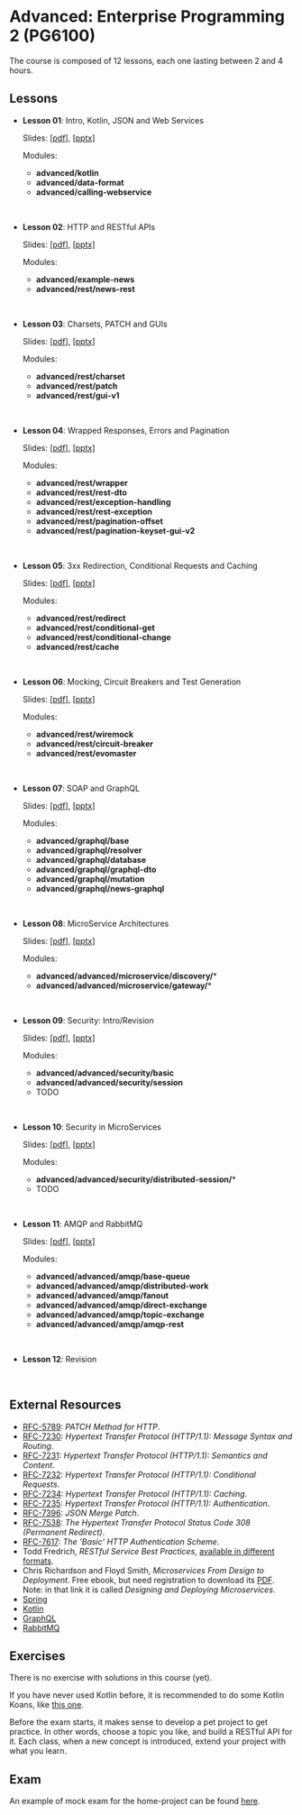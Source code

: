 # Advanced: Enterprise Programming 2 (PG6100)

The course is composed of 12 lessons, each one lasting between 2 and 4 hours.

## Lessons

* **Lesson 01**: Intro, Kotlin, JSON and Web Services
  
  Slides: [[pdf]](slides/lesson_01.pdf), 
          [[pptx]](slides/lesson_01.pptx)
          
  Modules:     
  
  * **advanced/kotlin**
  * **advanced/data-format**
  * **advanced/calling-webservice**            

<br />

* **Lesson 02**: HTTP and RESTful APIs
  
  Slides: [[pdf]](slides/lesson_02.pdf), 
          [[pptx]](slides/lesson_02.pptx)
          
  Modules:     
  
  * **advanced/example-news**
  * **advanced/rest/news-rest**

<br />

* **Lesson 03**: Charsets, PATCH and GUIs
  
  Slides: [[pdf]](slides/lesson_03.pdf), 
          [[pptx]](slides/lesson_03.pptx)
          
  Modules:     
  
  * **advanced/rest/charset**
  * **advanced/rest/patch**
  * **advanced/rest/gui-v1**

<br />


* **Lesson 04**: Wrapped Responses, Errors and Pagination
  
  Slides: [[pdf]](slides/lesson_04.pdf), 
          [[pptx]](slides/lesson_04.pptx)
          
  Modules:     
  
  * **advanced/rest/wrapper**
  * **advanced/rest/rest-dto**
  * **advanced/rest/exception-handling**
  * **advanced/rest/rest-exception**
  * **advanced/rest/pagination-offset**
  * **advanced/rest/pagination-keyset-gui-v2**
  
<br />


* **Lesson 05**: 3xx Redirection, Conditional Requests and Caching
  
  Slides: [[pdf]](slides/lesson_05.pdf), 
          [[pptx]](slides/lesson_05.pptx)
          
  Modules:     
  
  * **advanced/rest/redirect**
  * **advanced/rest/conditional-get**
  * **advanced/rest/conditional-change**
  * **advanced/rest/cache**

<br />

* **Lesson 06**: Mocking, Circuit Breakers and Test Generation
  
  Slides: [[pdf]](slides/lesson_06.pdf), 
          [[pptx]](slides/lesson_06.pptx)
          
  Modules:     
    
  * **advanced/rest/wiremock**
  * **advanced/rest/circuit-breaker**
  * **advanced/rest/evomaster**

<br />


* **Lesson 07**: SOAP and GraphQL
  
  Slides: [[pdf]](slides/lesson_07.pdf), 
          [[pptx]](slides/lesson_07.pptx)
          
  Modules:     
  
  * **advanced/graphql/base**
  * **advanced/graphql/resolver**
  * **advanced/graphql/database**
  * **advanced/graphql/graphql-dto**
  * **advanced/graphql/mutation**
  * **advanced/graphql/news-graphql**

<br />


* **Lesson 08**: MicroService Architectures
  
  Slides: [[pdf]](slides/lesson_08.pdf), 
          [[pptx]](slides/lesson_08.pptx)
          
  Modules:     
  
  * **advanced/advanced/microservice/discovery/***
  * **advanced/advanced/microservice/gateway/***
  
<br />

* **Lesson 09**: Security: Intro/Revision

  Slides: [[pdf]](slides/lesson_09.pdf), 
          [[pptx]](slides/lesson_09.pptx)
          
  Modules:     
  
  * **advanced/advanced/security/basic**
  * **advanced/advanced/security/session**
  * TODO

<br />


* **Lesson 10**: Security in MicroServices
  
  Slides: [[pdf]](slides/lesson_10.pdf), 
          [[pptx]](slides/lesson_10.pptx)
          
  Modules:     
  
  * **advanced/advanced/security/distributed-session/***
  * TODO
  
<br />


* **Lesson 11**: AMQP and RabbitMQ
  
  Slides: [[pdf]](slides/lesson_11.pdf), 
          [[pptx]](slides/lesson_11.pptx)
          
  Modules:     
  
  * **advanced/advanced/amqp/base-queue**
  * **advanced/advanced/amqp/distributed-work**
  * **advanced/advanced/amqp/fanout**
  * **advanced/advanced/amqp/direct-exchange**
  * **advanced/advanced/amqp/topic-exchange**
  * **advanced/advanced/amqp/amqp-rest**

<br />

* **Lesson 12**: Revision

<br />

 
## External Resources

* [RFC-5789](https://tools.ietf.org/html/rfc5789): *PATCH Method for HTTP*. 
* [RFC-7230](https://tools.ietf.org/html/rfc7230): *Hypertext Transfer Protocol (HTTP/1.1): Message Syntax and Routing*.
* [RFC-7231](https://tools.ietf.org/html/rfc7231): *Hypertext Transfer Protocol (HTTP/1.1): Semantics and Content*.
* [RFC-7232](https://tools.ietf.org/html/rfc7232): *Hypertext Transfer Protocol (HTTP/1.1): Conditional Requests*.
* [RFC-7234](https://tools.ietf.org/html/rfc7234): *Hypertext Transfer Protocol (HTTP/1.1): Caching*. 
* [RFC-7235](https://tools.ietf.org/html/rfc7235): *Hypertext Transfer Protocol (HTTP/1.1): Authentication*. 
* [RFC-7396](https://tools.ietf.org/html/rfc7396): *JSON Merge Patch*.
* [RFC-7538](https://tools.ietf.org/html/rfc7538): *The Hypertext Transfer Protocol Status Code 308 (Permanent Redirect)*.
* [RFC-7617](https://tools.ietf.org/html/rfc7617): *The 'Basic' HTTP Authentication Scheme*.
* Todd Fredrich, *RESTful Service Best Practices*, [available in different formats](https://www.restapitutorial.com/resources.html).
* Chris Richardson and Floyd Smith, *Microservices From Design to Deployment*.
  Free ebook, but need registration to download its [PDF](https://www.nginx.com/resources/library/designing-deploying-microservices/).
  Note: in that link it is called *Designing and Deploying Microservices*.
* [Spring](https://spring.io)
* [Kotlin](https://kotlinlang.org/docs/kotlin-docs.pdf)
* [GraphQL](https://graphql.org/)
* [RabbitMQ](https://www.rabbitmq.com/)


## Exercises

There is no exercise with solutions in this course (yet).

If you have never used Kotlin before, it is recommended to do some
Kotlin Koans, like [this one](https://kotlinlang.org/docs/tutorials/koans.html). 

Before the exam starts, it makes sense to develop a pet project to get practice.
In other words, choose a topic you like, and build a RESTful API for it.
Each class, when a new concept is introduced, extend your project with what
you learn. 

## Exam

An example of mock exam for the home-project can be 
found [here](exams/project_mock_exam.pdf).